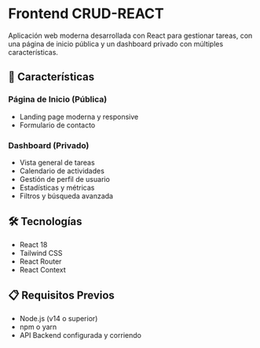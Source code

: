 # Frontend CRUD-REACT
Aplicación web moderna desarrollada con React para gestionar tareas, con una página de inicio pública y un dashboard privado con múltiples características.
## 🌟 Características
### Página de Inicio (Pública)

- Landing page moderna y responsive
- Formulario de contacto

### Dashboard (Privado)
- Vista general de tareas
- Calendario de actividades
- Gestión de perfil de usuario
- Estadísticas y métricas
- Filtros y búsqueda avanzada

## 🛠️ Tecnologías
- React 18
- Tailwind CSS
- React Router
- React Context
## 📋 Requisitos Previos

- Node.js (v14 o superior)
- npm o yarn
- API Backend configurada y corriendo